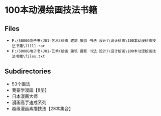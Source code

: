 # 100本动漫绘画技法书籍

## Files

- `F:/5000G电子书\J01-艺术(绘画 建筑 摄影 书法 设计)\设计绘画\100本动漫绘画技法书籍\11111.rar`
- `F:/5000G电子书\J01-艺术(绘画 建筑 摄影 书法 设计)\设计绘画\100本动漫绘画技法书籍\files.txt`

## Subdirectories

- 50个画法
- 我要学漫画【8册】
- 日本漫画大师
- 漫画高手速成系列
- 超级漫画素描技法【28本集合】
